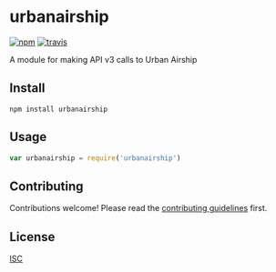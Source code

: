 # urbanairship

[![npm][npm-image]][npm-url]
[![travis][travis-image]][travis-url]

[npm-image]: https://img.shields.io/npm/v/urbanairship.svg?style=flat-square
[npm-url]: https://www.npmjs.com/package/urbanairship
[travis-image]: https://img.shields.io/travis/bcomnes/urbanairship.svg?style=flat-square
[travis-url]: https://travis-ci.org/bcomnes/urbanairship

A module for making API v3 calls to Urban Airship

## Install

```
npm install urbanairship
```

## Usage

```js
var urbanairship = require('urbanairship')
```

## Contributing

Contributions welcome! Please read the [contributing guidelines](CONTRIBUTING.md) first.

## License

[ISC](LICENSE.md)
